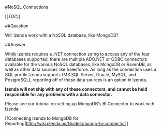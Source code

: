 #NoSQL Connections

[[_TOC_]]

##Question

Will Izenda work with a NoSQL database, like MongoDB?

##Answer

While Izenda requires a .NET connection string to access any of the four databases supported, there are multiple ADO.NET or ODBC connectors available for the various NoSQL databases, like MongoDB or RavenDB, as well as other data sources like Salesforce.  As long as the connection uses a SQL profile Izenda supports (MS SQL Server, Oracle, MySQL, and PostgreSQL), reporting off of these data sources is an option in Izenda.

**Izenda will not ship with any of these connectors, and cannot be held responsible for any problems with a data connector.**

Please see our tutorial on setting up MongoDB's BI Connector to work with Izenda:

[[Connecting Izenda to MongoDB for Reporting|http://wiki.izenda.us/Guides/mongo-bi-connector]]